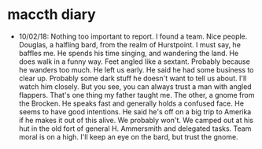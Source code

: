 # maccth diary
- 10/02/18: Nothing too important to report. I found a team. Nice people. Douglas, a halfling bard, from the realm of Hurstpoint. I must say, he baffles me. He spends his time singing, and wandering the land. He does walk in a funny way. Feet angled like a sextant. Probably because he wanders too much. He left us early. He said he had some business to clear up. Probably some dark stuff he doesn't want to tell us about. I'll watch him closely. But you see, you can always trust a man with angled flappers. That's one thing my father taught me. The other, a gnome from the Brocken. He speaks fast and generally holds a confused face. He seems to have good intentions. He said he's off on a big trip to Amerika if he makes it out of this alive. We probably won't. We camped out at his hut in the old fort of general H. Ammersmith and delegated tasks. Team moral is on a high. I'll keep an eye on the bard, but trust the gnome.
